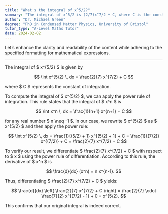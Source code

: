 ```yaml
---
title: "What's the integral of x^5/2?"
summary: "The integral of x^5/2 is (2/7)x^7/2 + C, where C is the constant of integration."
author: "Dr. Michael Green"
degree: "PhD in Condensed Matter Physics, University of Bristol"
tutor_type: "A-Level Maths Tutor"
date: 2024-02-02
---
```


Let’s enhance the clarity and readability of the content while adhering to the specified formatting for mathematical expressions.

---

The integral of $ x^{5/2} $ is given by 

$$ 
\int x^{5/2} \, dx = \frac{2}{7} x^{7/2} + C 
$$ 

where $ C $ represents the constant of integration.

To compute the integral of $ x^{5/2} $, we can apply the power rule of integration. This rule states that the integral of $ x^n $ is 

$$ 
\int x^n \, dx = \frac{1}{n+1} x^{n+1} + C 
$$ 

for any real number $ n \neq -1 $. In our case, we rewrite $ x^{5/2} $ as $ x^{5/2} $ and then apply the power rule:

$$ 
\int x^{5/2} \, dx = \frac{1}{(5/2) + 1} x^{(5/2) + 1} + C = \frac{1}{(7/2)} x^{(7/2)} + C = \frac{2}{7} x^{7/2} + C 
$$

To verify our result, we differentiate $ \frac{2}{7} x^{7/2} + C $ with respect to $ x $ using the power rule of differentiation. According to this rule, the derivative of $ x^n $ is 

$$ 
\frac{d}{dx} (x^n) = n x^{n-1}. 
$$ 

Thus, differentiating $ \frac{2}{7} x^{7/2} + C $ yields:

$$ 
\frac{d}{dx} \left( \frac{2}{7} x^{7/2} + C \right) = \frac{2}{7} \cdot \frac{7}{2} x^{(7/2) - 1} + 0 = x^{5/2}. 
$$ 

This confirms that our original integral is indeed correct.
    